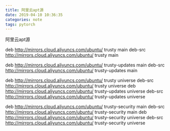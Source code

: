 ```yaml
---
title: 阿里云apt源
date: 2019-04-10 10:36:35
categories: note
tags: pytorch
---
```

阿里云apt源
<!--more-->

deb http://mirrors.cloud.aliyuncs.com/ubuntu/ trusty main
deb-src http://mirrors.cloud.aliyuncs.com/ubuntu/ trusty main
 
deb http://mirrors.cloud.aliyuncs.com/ubuntu/ trusty-updates main
deb-src http://mirrors.cloud.aliyuncs.com/ubuntu/ trusty-updates main
 
deb http://mirrors.cloud.aliyuncs.com/ubuntu/ trusty universe
deb-src http://mirrors.cloud.aliyuncs.com/ubuntu/ trusty universe
deb http://mirrors.cloud.aliyuncs.com/ubuntu/ trusty-updates universe
deb-src http://mirrors.cloud.aliyuncs.com/ubuntu/ trusty-updates universe
 
deb http://mirrors.cloud.aliyuncs.com/ubuntu/ trusty-security main
deb-src http://mirrors.cloud.aliyuncs.com/ubuntu/ trusty-security main
deb http://mirrors.cloud.aliyuncs.com/ubuntu/ trusty-security universe
deb-src http://mirrors.cloud.aliyuncs.com/ubuntu/ trusty-security universe
